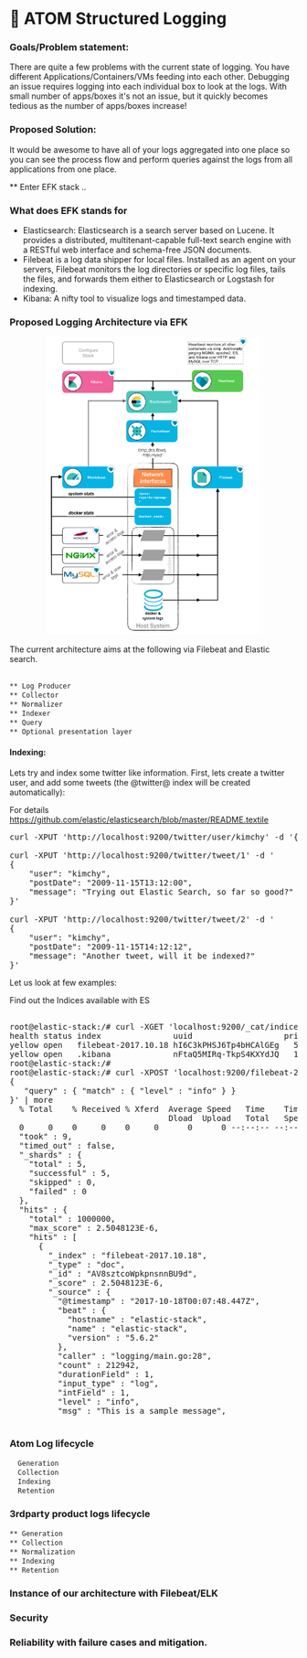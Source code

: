 # :hammer: ATOM Structured Logging

### Goals/Problem statement:
There are quite a few problems with the current state of logging.  You have different Applications/Containers/VMs feeding into each other. Debugging an issue requires logging into each individual box to look at the logs. With small number of apps/boxes it's not an issue, but it quickly becomes tedious as the number of apps/boxes increase!

### Proposed Solution:
It would be awesome to have all of your logs aggregated into one place so you can see the process flow and perform queries against the logs from all applications from one place.

** Enter EFK stack ..

### What does EFK stands for
* Elasticsearch: Elasticsearch is a search server based on Lucene. It provides a distributed, multitenant-capable full-text search engine with a RESTful web interface and schema-free JSON documents.
* Filebeat is a log data shipper for local files. Installed as an agent on your servers, Filebeat monitors the log directories or specific log files, tails the files, and forwards them either to Elasticsearch or Logstash for indexing.
* Kibana: A nifty tool to visualize logs and timestamped data.


### Proposed Logging Architecture via EFK

<p align="center">
  <img src="Untitled%20Diagram.png" />
</p>

The current architecture aims at the following via Filebeat and Elastic search.

``` 

** Log Producer
** Collector
** Normalizer 
** Indexer
** Query
** Optional presentation layer

```


#### Indexing:
Lets try and index some twitter like information. First, lets create a twitter user, and add some tweets (the @twitter@ index will be created automatically):

For details
https://github.com/elastic/elasticsearch/blob/master/README.textile

<pre>
curl -XPUT 'http://localhost:9200/twitter/user/kimchy' -d '{ "name" : "Shay Banon" }'

curl -XPUT 'http://localhost:9200/twitter/tweet/1' -d '
{
    "user": "kimchy",
    "postDate": "2009-11-15T13:12:00",
    "message": "Trying out Elastic Search, so far so good?"
}'

curl -XPUT 'http://localhost:9200/twitter/tweet/2' -d '
{
    "user": "kimchy",
    "postDate": "2009-11-15T14:12:12",
    "message": "Another tweet, will it be indexed?"
}'
</pre>


Let us look at few examples:

Find out the Indices available with ES
<pre>

root@elastic-stack:/# curl -XGET 'localhost:9200/_cat/indices?v'
health status index               uuid                   pri rep docs.count docs.deleted store.size pri.store.size
yellow open   filebeat-2017.10.18 hI6C3kPHSJ6Tp4bHCAlGEg   5   1    1000000            0    113.1mb        113.1mb
yellow open   .kibana             nFtaQ5MIRq-TkpS4KXYdJQ   1   1          2            0     17.9kb         17.9kb
root@elastic-stack:/# 
root@elastic-stack:/# curl -XPOST 'localhost:9200/filebeat-2017.10.18/_search?pretty' -d '
{
   "query" : { "match" : { "level" : "info" } }
}' | more
  % Total    % Received % Xferd  Average Speed   Time    Time     Time  Current
                                 Dload  Upload   Total   Spent    Left  Speed
  0     0    0     0    0     0      0      0 --:--:-- --:--:-- --:--:--     0{
  "took" : 9,
  "timed_out" : false,
  "_shards" : {
    "total" : 5,
    "successful" : 5,
    "skipped" : 0,
    "failed" : 0
  },
  "hits" : {
    "total" : 1000000,
    "max_score" : 2.5048123E-6,
    "hits" : [
      {
        "_index" : "filebeat-2017.10.18",
        "_type" : "doc",
        "_id" : "AV8sztcoWpkpnsnnBU9d",
        "_score" : 2.5048123E-6,
        "_source" : {
          "@timestamp" : "2017-10-18T00:07:48.447Z",
          "beat" : {
            "hostname" : "elastic-stack",
            "name" : "elastic-stack",
            "version" : "5.6.2"
          },
          "caller" : "logging/main.go:28",
          "count" : 212942,
          "durationField" : 1,
          "input_type" : "log",
          "intField" : 1,
          "level" : "info",
          "msg" : "This is a sample message",

</pre>

### Atom Log lifecycle
```
  Generation
  Collection
  Indexing
  Retention
```
  
### 3rdparty product logs lifecycle
```
** Generation
** Collection
** Normalization
** Indexing
** Retention
```

### Instance of our architecture with Filebeat/ELK

### Security

### Reliability with failure cases and mitigation.
